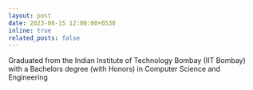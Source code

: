 ```yaml
---
layout: post
date: 2023-08-15 12:00:00+0530
inline: true
related_posts: false
---
```


Graduated from the Indian Institute of Technology Bombay (IIT Bombay) with a Bachelors degree (with Honors) in Computer Science and Engineering